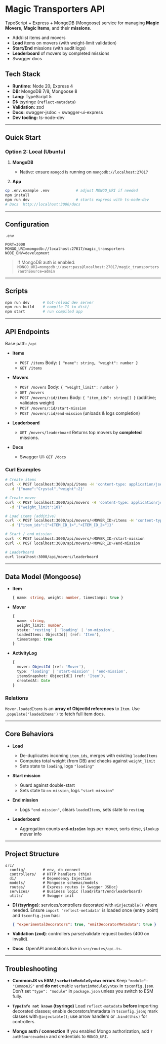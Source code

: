 # Magic Transporters API

TypeScript + Express + MongoDB (Mongoose) service for managing **Magic Movers**, **Magic Items**, and their **missions**.

* Add/list items and movers
* **Load** items on movers (with weight-limit validation)
* **Start/End** missions (with audit logs)
* **Leaderboard** of movers by completed missions
* Swagger docs

## Tech Stack

* **Runtime:** Node 20, Express 4
* **DB:** MongoDB 7/8, Mongoose 8
* **Lang:** TypeScript 5
* **DI:** tsyringe (`reflect-metadata`)
* **Validation:** zod
* **Docs:** swagger-jsdoc + swagger-ui-express
* **Dev tooling:** ts-node-dev

---

## Quick Start

### Option 2: Local (Ubuntu)

1. **MongoDB**

   * Native: ensure `mongod` is running on `mongodb://localhost:27017`

2. **App**

```bash
cp .env.example .env            # adjust MONGO_URI if needed
npm install
npm run dev                     # starts express with ts-node-dev
# Docs  http://localhost:3000/docs
```

---

## Configuration

`.env`

```env
PORT=3000
MONGO_URI=mongodb://localhost:27017/magic_transporters
NODE_ENV=development
```

> If MongoDB auth is enabled:
> `MONGO_URI=mongodb://user:pass@localhost:27017/magic_transporters?authSource=admin`

---

## Scripts

```bash
npm run dev      # hot-reload dev server
npm run build    # compile TS to dist/
npm start        # run compiled app
```

---

## API Endpoints

Base path: `/api`

* **Items**

  * `POST /items`
    Body: `{ "name": string, "weight": number }`
  * `GET /items`

* **Movers**

  * `POST /movers`
    Body: `{ "weight_limit": number }`
  * `GET /movers`
  * `POST /movers/:id/items`
    Body: `{ "item_ids": string[] }` (additive; validates weight)
  * `POST /movers/:id/start-mission`
  * `POST /movers/:id/end-mission` (unloads & logs completion)

* **Leaderboard**

  * `GET /movers/leaderboard`
    Returns top movers by **completed** missions.

* **Docs**

  * Swagger UI: `GET /docs`

### Curl Examples

```bash
# Create items
curl -X POST localhost:3000/api/items -H 'content-type: application/json' \
  -d '{"name":"Crystal","weight":2}'

# Create mover
curl -X POST localhost:3000/api/movers -H 'content-type: application/json' \
  -d '{"weight_limit":10}'

# Load items (additive)
curl -X POST localhost:3000/api/movers/<MOVER_ID>/items -H 'content-type: application/json' \
  -d '{"item_ids":["<ITEM_ID_1>","<ITEM_ID_2>"]}'

# Start / end mission
curl -X POST localhost:3000/api/movers/<MOVER_ID>/start-mission
curl -X POST localhost:3000/api/movers/<MOVER_ID>/end-mission

# Leaderboard
curl localhost:3000/api/movers/leaderboard
```

---

## Data Model (Mongoose)

* **Item**

  ```ts
  { name: string, weight: number, timestamps: true }
  ```

* **Mover**

  ```ts
  {
    name: string,
    weight_limit: number,
    state: 'resting' | 'loading' | 'on-mission',
    loadedItems: ObjectId[] (ref: 'Item'),
    timestamps: true
  }
  ```

* **ActivityLog**

  ```ts
  {
    mover: ObjectId (ref: 'Mover'),
    type: 'loading' | 'start-mission' | 'end-mission',
    itemsSnapshot: ObjectId[] (ref: 'Item'),
    createdAt: Date
  }
  ```

### Relations

`Mover.loadedItems` is an **array of ObjectId references** to `Item`.
Use `.populate('loadedItems')` to fetch full item docs.

---

## Core Behaviors

* **Load**

  * De-duplicates incoming `item_ids`, merges with existing `loadedItems`
  * Computes total weight (from DB) and checks against `weight_limit`
  * Sets state to `loading`, logs `"loading"`

* **Start mission**

  * Guard against double-start
  * Sets state to `on-mission`, logs `"start-mission"`

* **End mission**

  * Logs `"end-mission"`, clears `loadedItems`, sets state to `resting`

* **Leaderboard**

  * Aggregation counts **`end-mission`** logs per mover, sorts desc, `$lookup` mover info

---

## Project Structure

```
src/
  config/        # env, db connect
  controllers/   # HTTP handlers (thin)
  di/            # Dependency Injection
  models/        # Mongoose schemas/models
  routes/        # Express routes (+ Swagger JSDoc)
  services/      # Business logic (load/start/end/leaderboard)
  utils/         # Swagger init
```

* **DI (tsyringe)**: services/controllers decorated with `@injectable()` where needed.
  Ensure `import 'reflect-metadata'` is loaded once (entry point) and `tsconfig.json` has:

  ```json
  { "experimentalDecorators": true, "emitDecoratorMetadata": true }
  ```

* **Validation (zod)**: controllers parse/validate request bodies (400 on invalid).

* **Docs**: OpenAPI annotations live in `src/routes/api.ts`.

---

## Troubleshooting

* **CommonJS vs ESM / `verbatimModuleSyntax` errors**
  Keep `"module": "CommonJS"` and **do not** enable `verbatimModuleSyntax` in `tsconfig.json`.
  Don’t set `"type": "module"` in `package.json` unless you switch to ESM fully.

* **`TypeInfo not known` (tsyringe)**
  Load `reflect-metadata` **before** importing decorated classes; enable decorators/metadata in `tsconfig.json`; mark classes with `@injectable()`; use arrow handlers or `.bind(this)` for controllers.

* **Mongo auth / connection**
  If you enabled Mongo authorization, add `?authSource=admin` and credentials to `MONGO_URI`.
